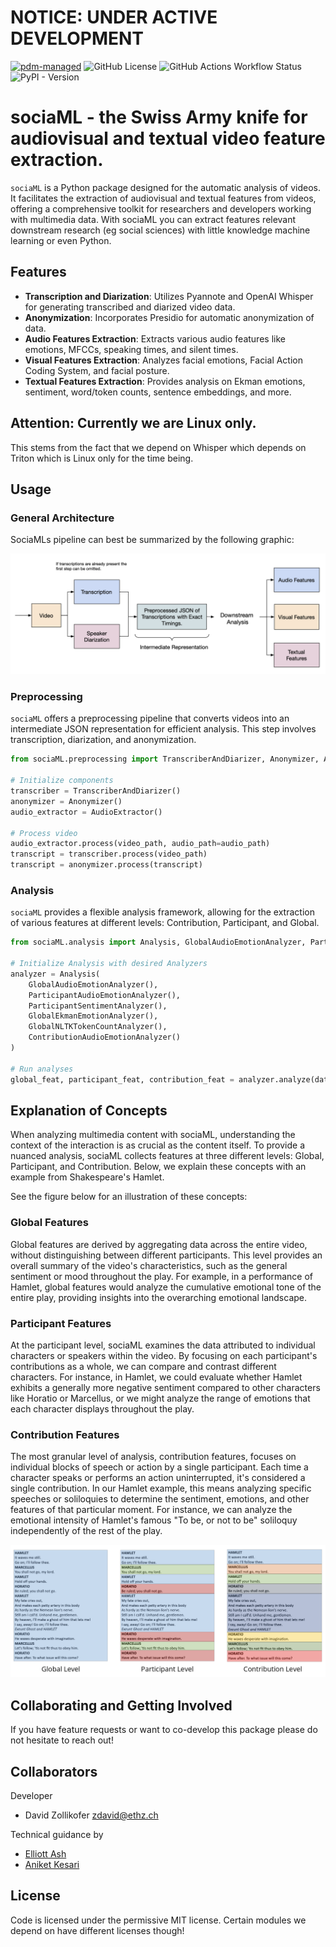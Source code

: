 # NOTICE: UNDER ACTIVE DEVELOPMENT

[![pdm-managed](https://img.shields.io/badge/pdm-managed-blueviolet)](https://pdm-project.org)
![GitHub License](https://img.shields.io/github/license/davidrzs/sociaML)
![GitHub Actions Workflow Status](https://img.shields.io/github/actions/workflow/status/davidrzs/sociaML/ci.yml)
![PyPI - Version](https://img.shields.io/pypi/v/sociaML)



# sociaML - the Swiss Army knife for audiovisual and textual video feature extraction.

`sociaML` is a Python package designed for the automatic analysis of videos. It facilitates the extraction of audiovisual and textual features from videos, offering a comprehensive toolkit for researchers and developers working with multimedia data. With sociaML you can extract features relevant downstream research (eg social sciences) with little knowledge machine learning or even Python.

## Features

- **Transcription and Diarization**: Utilizes Pyannote and OpenAI Whisper for generating transcribed and diarized video data.
- **Anonymization**: Incorporates Presidio for automatic anonymization of data.
- **Audio Features Extraction**: Extracts various audio features like emotions, MFCCs, speaking times, and silent times.
- **Visual Features Extraction**: Analyzes facial emotions, Facial Action Coding System, and facial posture.
- **Textual Features Extraction**: Provides analysis on Ekman emotions, sentiment, word/token counts, sentence embeddings, and more.



## Attention: Currently we are Linux only.

This stems from the fact that we depend on Whisper which depends on Triton which is Linux only for the time being. 


## Usage

### General Architecture

SociaMLs pipeline can best be summarized by the following graphic:

![pipeline](https://raw.githubusercontent.com/davidrzs/sociaML/main/docs/images/pipeline.png?token=GHSAT0AAAAAACLXMZ3GTH4TYFX3ETB3LZWQZNDHXRA)

### Preprocessing

`sociaML` offers a preprocessing pipeline that converts videos into an intermediate JSON representation for efficient analysis. This step involves transcription, diarization, and anonymization.

```python
from sociaML.preprocessing import TranscriberAndDiarizer, Anonymizer, AudioExtractor

# Initialize components
transcriber = TranscriberAndDiarizer()
anonymizer = Anonymizer()
audio_extractor = AudioExtractor()

# Process video
audio_extractor.process(video_path, audio_path=audio_path)
transcript = transcriber.process(video_path)
transcript = anonymizer.process(transcript)
```

### Analysis

`sociaML` provides a flexible analysis framework, allowing for the extraction of various features at different levels: Contribution, Participant, and Global.

```python
from sociaML.analysis import Analysis, GlobalAudioEmotionAnalyzer, ParticipantAudioEmotionAnalyzer, ParticipantSentimentAnalyzer, GlobalEkmanEmotionAnalyzer, GlobalNLTKTokenCountAnalyzer, ContributionAudioEmotionAnalyzer

# Initialize Analysis with desired Analyzers
analyzer = Analysis(
    GlobalAudioEmotionAnalyzer(),
    ParticipantAudioEmotionAnalyzer(),
    ParticipantSentimentAnalyzer(),
    GlobalEkmanEmotionAnalyzer(), 
    GlobalNLTKTokenCountAnalyzer(), 
    ContributionAudioEmotionAnalyzer()
)

# Run analyses
global_feat, participant_feat, contribution_feat = analyzer.analyze(data_json, audio, sr, video)
```



## Explanation of Concepts

When analyzing multimedia content with sociaML, understanding the context of the interaction is as crucial as the content itself. To provide a nuanced analysis, sociaML collects features at three different levels: Global, Participant, and Contribution. Below, we explain these concepts with an example from Shakespeare's Hamlet.

See the figure below for an illustration of these concepts:

### Global Features

Global features are derived by aggregating data across the entire video, without distinguishing between different participants. This level provides an overall summary of the video's characteristics, such as the general sentiment or mood throughout the play. For example, in a performance of Hamlet, global features would analyze the cumulative emotional tone of the entire play, providing insights into the overarching emotional landscape.

### Participant Features

At the participant level, sociaML examines the data attributed to individual characters or speakers within the video. By focusing on each participant's contributions as a whole, we can compare and contrast different characters. For instance, in Hamlet, we could evaluate whether Hamlet exhibits a generally more negative sentiment compared to other characters like Horatio or Marcellus, or we might analyze the range of emotions that each character displays throughout the play.

### Contribution Features

The most granular level of analysis, contribution features, focuses on individual blocks of speech or action by a single participant. Each time a character speaks or performs an action uninterrupted, it's considered a single contribution. In our Hamlet example, this means analyzing specific speeches or soliloquies to determine the sentiment, emotions, and other features of that particular moment. For instance, we can analyze the emotional intensity of Hamlet's famous "To be, or not to be" soliloquy independently of the rest of the play.


![illustration of concepts](https://raw.githubusercontent.com/davidrzs/sociaML/main/docs/images/feature_matrix.png?token=GHSAT0AAAAAACLXMZ3H7UXHAADMIKXAKHZWZNDHXRA)

## Collaborating and Getting Involved 

If you have feature requests or want to co-develop this package please do not hesitate to reach out! 


## Collaborators

Developer

- David Zollikofer zdavid@ethz.ch

Technical guidance by 

- [Elliott Ash](https://elliottash.com/)
- [Aniket Kesari](https://www.aniketkesari.com/)


## License

Code is licensed under the permissive MIT license. Certain modules we depend on have different licenses though!
